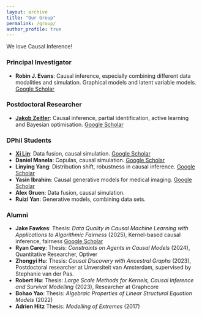 ```yaml
---
layout: archive
title: "Our Group"
permalink: /group/
author_profile: true
---
```


We love Causal Inference!

### Principal Investigator
* **Robin J. Evans**: Causal inference, especially combining different data modalities and simulation. Graphical models and latent variable models. [Google Scholar](https://scholar.google.com/citations?user=P9lBQjUAAAAJ)

### Postdoctoral Researcher
* **[Jakob Zeitler](https://jakobzeitler.github.io/)**: Causal inference, partial identification, active learning and Bayesian optimisation. [Google Scholar](https://scholar.google.com/citations?user=0xvQ82oAAAAJ)

### DPhil Students
* **[Xi Lin](https://www.xilinstats.com/)**: Data fusion, causal simulation. [Google Scholar](https://scholar.google.com/citations?user=j8O8DLAAAAAJ)
* **Daniel Manela**: Copulas, causal simulation. [Google Scholar](https://scholar.google.com/citations?user=ZinuBB4AAAAJ)
* **Linying Yang**: Distribution shift, robustness in causal inference. [Google Scholar](https://scholar.google.com/citations?user=TEmSQBQAAAAJ)
* **Yasin Ibrahim**: Causal generative models for medical imaging. [Google Scholar](https://scholar.google.com/citations?user=Qztkr4AAAAAJ)
* **Alex Gruen**: Data fusion, causal simulation. 
* **Ruizi Yan**: Generative models, combining data sets. 

### Alumni
* **Jake Fawkes**: Thesis: _Data Quality in Causal Machine Learning with Applications to Algorithmic Fairness_ (2025), Kernel-based causal inference, fairness [Google Scholar](https://scholar.google.com/citations?user=BRLtuacAAAAJ)
* **Ryan Carey**: Thesis: _Constraints on Agents in Causal Models_ (2024), Quantitative Researcher, Optiver
* **Zhongyi Hu**: Thesis: _Causal Discovery with Ancestral Graphs_ (2023), Postdoctoral researcher at Unversiteit van Amsterdam, supervised by Stephanie van der Pas.
* **Robert Hu**: Thesis: _Large Scale Methods for Kernels, Causal Inference and Survival Modelling_ (2023), Researcher at Graphcore
* **Bohao Yao**: Thesis: _Algebraic Properties of Linear Structural Equation Models_ (2022)
* **Adrien Hitz** Thesis: _Modelling of Extremes_ (2017)

